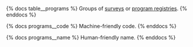{% docs table__programs %}
Groups of [surveys](#!/source/source.tamanu.tamanu.surveys) or [program registries](#!/source/source.tamanu.tamanu.program_registries).
{% enddocs %}

{% docs programs__code %}
Machine-friendly code.
{% enddocs %}

{% docs programs__name %}
Human-friendly name.
{% enddocs %}
